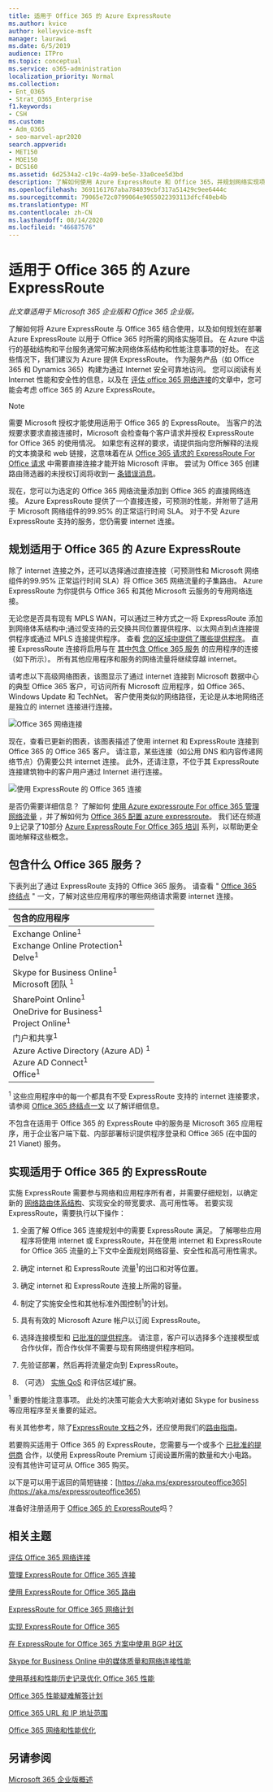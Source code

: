 ```yaml
---
title: 适用于 Office 365 的 Azure ExpressRoute
ms.author: kvice
author: kelleyvice-msft
manager: laurawi
ms.date: 6/5/2019
audience: ITPro
ms.topic: conceptual
ms.service: o365-administration
localization_priority: Normal
ms.collection:
- Ent_O365
- Strat_O365_Enterprise
f1.keywords:
- CSH
ms.custom:
- Adm_O365
- seo-marvel-apr2020
search.appverid:
- MET150
- MOE150
- BCS160
ms.assetid: 6d2534a2-c19c-4a99-be5e-33a0cee5d3bd
description: 了解如何使用 Azure ExpressRoute 和 Office 365，并规划网络实现项目（如果要使用它进行部署）。
ms.openlocfilehash: 3691161767aba784039cbf317a51429c9ee6444c
ms.sourcegitcommit: 79065e72c0799064e9055022393113dfcf40eb4b
ms.translationtype: MT
ms.contentlocale: zh-CN
ms.lasthandoff: 08/14/2020
ms.locfileid: "46687576"
---
```

# <a name="azure-expressroute-for-office-365"></a>适用于 Office 365 的 Azure ExpressRoute

*此文章适用于 Microsoft 365 企业版和 Office 365 企业版。* 

了解如何将 Azure ExpressRoute 与 Office 365 结合使用，以及如何规划在部署 Azure ExpressRoute 以用于 Office 365 时所需的网络实施项目。 在 Azure 中运行的基础结构和平台服务通常可解决网络体系结构和性能注意事项的好处。 在这些情况下，我们建议为 Azure 提供 ExpressRoute。 作为服务产品（如 Office 365 和 Dynamics 365）构建为通过 Internet 安全可靠地访问。 您可以阅读有关 Internet 性能和安全性的信息，以及在 [评估 office 365 网络连接](assessing-network-connectivity.md)的文章中，您可能会考虑 office 365 的 Azure ExpressRoute。

> [!NOTE]
> 需要 Microsoft 授权才能使用适用于 Office 365 的 ExpressRoute。 当客户的法规要求要求直接连接时，Microsoft 会检查每个客户请求并授权 ExpressRoute for Office 365 的使用情况。 如果您有这样的要求，请提供指向您所解释的法规的文本摘录和 web 链接，这意味着在从 [Office 365 请求的 ExpressRoute For Office 请求](https://aka.ms/O365ERReview) 中需要直接连接才能开始 Microsoft 评审。 尝试为 Office 365 创建路由筛选器的未授权订阅将收到一 [条错误消息](https://support.microsoft.com/kb/3181709)。

现在，您可以为选定的 Office 365 网络流量添加到 Office 365 的直接网络连接。 Azure ExpressRoute 提供了一个直接连接，可预测的性能，并附带了适用于 Microsoft 网络组件的99.95% 的正常运行时间 SLA。 对于不受 Azure ExpressRoute 支持的服务，您仍需要 internet 连接。

## <a name="planning-azure-expressroute-for-office-365"></a>规划适用于 Office 365 的 Azure ExpressRoute

除了 internet 连接之外，还可以选择通过直接连接（可预测性和 Microsoft 网络组件的99.95% 正常运行时间 SLA）将 Office 365 网络流量的子集路由。 Azure ExpressRoute 为你提供与 Office 365 和其他 Microsoft 云服务的专用网络连接。

无论您是否具有现有 MPLS WAN，可以通过三种方式之一将 ExpressRoute 添加到网络体系结构中;通过受支持的云交换共同位置提供程序、以太网点到点连接提供程序或通过 MPLS 连接提供程序。 查看 [您的区域中提供了哪些提供程序](https://azure.microsoft.com/documentation/articles/expressroute-locations/)。 直接 ExpressRoute 连接将启用与在 [其中包含 Office 365 服务](azure-expressroute.md#BKMK_WhatDoIGet) 的应用程序的连接（如下所示）。 所有其他应用程序和服务的网络流量将继续穿越 internet。

请考虑以下高级网络图表，该图显示了通过 internet 连接到 Microsoft 数据中心的典型 Office 365 客户，可访问所有 Microsoft 应用程序，如 Office 365、Windows Update 和 TechNet。 客户使用类似的网络路径，无论是从本地网络还是独立的 internet 连接进行连接。

![Office 365 网络连接](../media/9d8bc622-4a38-4a3b-a0f3-68657712d460.png)

现在，查看已更新的图表，该图表描述了使用 internet 和 ExpressRoute 连接到 Office 365 的 Office 365 客户。 请注意，某些连接（如公用 DNS 和内容传递网络节点）仍需要公共 internet 连接。 此外，还请注意，不位于其 ExpressRoute 连接建筑物中的客户用户通过 Internet 进行连接。

![使用 ExpressRoute 的 Office 365 连接](../media/251788c4-0937-4584-9b2c-df08e11611fc.png)

是否仍需要详细信息？ 了解如何 [使用 Azure expressroute For office 365 管理网络流量](https://support.office.com/article/e1da26c6-2d39-4379-af6f-4da213218408) ，并了解如何为 [Office 365 配置 azure expressroute](https://azure.microsoft.com/documentation/articles/expressroute-faqs/)。 我们还在频道9上记录了10部分 [Azure ExpressRoute For Office 365 培训](https://channel9.msdn.com/series/aer) 系列，以帮助更全面地解释这些概念。

## <a name="what-office-365-services-are-included"></a>包含什么 Office 365 服务？
<a name="BKMK_WhatDoIGet"> </a>

下表列出了通过 ExpressRoute 支持的 Office 365 服务。 请查看 " [Office 365 终结点](https://aka.ms/o365endpoints) " 一文，了解对这些应用程序的哪些网络请求需要 internet 连接。

|**包含的应用程序**|
|:-----|
|Exchange Online<sup>1</sup> <br/> Exchange Online Protection<sup>1</sup> <br/> Delve<sup>1</sup> <br/> |
|Skype for Business Online<sup>1</sup> <br/> Microsoft 团队 <sup>1</sup> <br/> |
|SharePoint Online<sup>1</sup> <br/> OneDrive for Business<sup>1</sup> <br/> Project Online<sup>1</sup> <br/> |
|门户和共享<sup>1</sup> <br/> Azure Active Directory (Azure AD) <sup>1</sup> <br/> Azure AD Connect<sup>1</sup> <br/> Office<sup>1</sup> <br/> |

<sup>1</sup> 这些应用程序中的每一个都具有不受 ExpressRoute 支持的 internet 连接要求，请参阅 [Office 365 终结点一文](https://aka.ms/o365endpoints) 以了解详细信息。

不包含在适用于 Office 365 的 ExpressRoute 中的服务是 Microsoft 365 应用程序，用于企业客户端下载、内部部署标识提供程序登录和 Office 365 (在中国的 21 Vianet) 服务。

## <a name="implementing-expressroute-for-office-365"></a>实现适用于 Office 365 的 ExpressRoute

实施 ExpressRoute 需要参与网络和应用程序所有者，并需要仔细规划，以确定新的 [网络路由体系结构](https://support.office.com/article/e1da26c6-2d39-4379-af6f-4da213218408)、实现安全的带宽要求、高可用性等。 若要实现 ExpressRoute，需要执行以下操作：

1. 全面了解 Office 365 连接规划中的需要 ExpressRoute 满足。 了解哪些应用程序将使用 internet 或 ExpressRoute，并在使用 internet 和 ExpressRoute for Office 365 流量的上下文中全面规划网络容量、安全性和高可用性需求。

2. 确定 internet 和 ExpressRoute 流量<sup>1</sup>的出口和对等位置。

3. 确定 internet 和 ExpressRoute 连接上所需的容量。

4. 制定了实施安全性和其他标准外围控制<sup>1</sup>的计划。

5. 具有有效的 Microsoft Azure 帐户以订阅 ExpressRoute。

6. 选择连接模型和 [已批准的提供程序](https://azure.microsoft.com/documentation/articles/expressroute-locations/)。 请注意，客户可以选择多个连接模型或合作伙伴，而合作伙伴不需要与现有网络提供程序相同。

7. 先验证部署，然后再将流量定向到 ExpressRoute。

8. （可选） [实施 QoS](https://support.office.com/article/ExpressRoute-and-QoS-in-Skype-for-Business-Online-20c654da-30ee-4e4f-a764-8b7d8844431d) 和评估区域扩展。

<sup>1</sup> 重要的性能注意事项。 此处的决策可能会大大影响对诸如 Skype for business 等应用程序至关重要的延迟。

有关其他参考，除了[ExpressRoute 文档](https://azure.microsoft.com/documentation/articles/expressroute-introduction/)之外，还应使用我们的[路由指南](https://support.office.com/article/Routing-with-ExpressRoute-for-Office-365-e1da26c6-2d39-4379-af6f-4da213218408)。

若要购买适用于 Office 365 的 ExpressRoute，您需要与一个或多个 [已批准的提供商](https://azure.microsoft.com/documentation/articles/expressroute-locations/) 合作，以使用 ExpressRoute Premium 订阅设置所需的数量和大小电路。 没有其他许可证可从 Office 365 购买。

以下是可以用于返回的简短链接：[https://aka.ms/expressrouteoffice365](https://aka.ms/expressrouteoffice365)

准备好注册适用于 [Office 365 的 ExpressRoute](https://aka.ms/ert)吗？

## <a name="related-topics"></a>相关主题

[评估 Office 365 网络连接](assessing-network-connectivity.md)

[管理 ExpressRoute for Office 365 连接](managing-expressroute-for-connectivity.md)

[使用 ExpressRoute for Office 365 路由](routing-with-expressroute.md)

[ExpressRoute for Office 365 网络计划](network-planning-with-expressroute.md)

[实现 ExpressRoute for Office 365](implementing-expressroute.md)

[在 ExpressRoute for Office 365 方案中使用 BGP 社区](bgp-communities-in-expressroute.md)

[Skype for Business Online 中的媒体质量和网络连接性能](https://support.office.com/article/5fe3e01b-34cf-44e0-b897-b0b2a83f0917)

[使用基线和性能历史记录优化 Office 365 性能](performance-tuning-using-baselines-and-history.md)

[Office 365 性能疑难解答计划](performance-troubleshooting-plan.md)

[Office 365 URL 和 IP 地址范围](urls-and-ip-address-ranges.md)

[Office 365 网络和性能优化](network-planning-and-performance.md)

## <a name="see-also"></a>另请参阅

[Microsoft 365 企业版概述](microsoft-365-overview.md)
